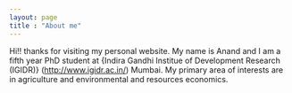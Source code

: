 ```yaml
---
layout: page
title : "About me"
---
```


Hi!! thanks for visiting my personal website. My name is Anand and I am a fifth year PhD student at {Indira Gandhi Institue of Development Research (IGIDR)} (http://www.igidr.ac.in/) Mumbai.
My primary area of interests are in agriculture and environmental and resources economics. 

